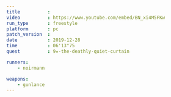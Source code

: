 ```yaml
---
title          :
video          : https://www.youtube.com/embed/BN_xi4M5FKw
run_type       : freestyle
platform       : pc
patch_version  : 
date           : 2019-12-28
time           : 06'13"75
quest          : 9★-the-deathly-quiet-curtain

runners:
    - noirmann

weapons:
    - gunlance
---
```

